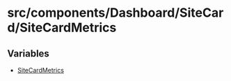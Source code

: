 # src/components/Dashboard/SiteCard/SiteCardMetrics

## Variables

- [SiteCardMetrics](variables/SiteCardMetrics.md)
